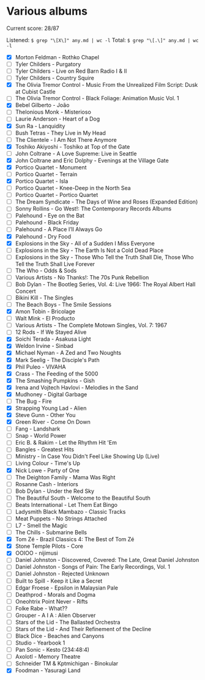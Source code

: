 # Various albums

Current score: 28/87

Listened: `$ grep "\[X\]" any.md | wc -l`
Total: `$ grep "\[.\]" any.md | wc -l`

- [X] Morton Feldman - Rothko Chapel
- [ ] Tyler Childers - Purgatory
- [ ] Tyler Childers - Live on Red Barn Radio I & II
- [ ] Tyler Childers - Country Squire
- [X] The Olivia Tremor Control - Music From the Unrealized Film Script: Dusk at Cubist Castle
- [ ] The Olivia Tremor Control - Black Foliage: Animation Music Vol. 1
- [X] Bebel Gilberto - João
- [ ] Thelonious Monk - Misterioso
- [ ] Laurie Anderson - Heart of a Dog
- [X] Sun Ra - Lanquidity
- [ ] Bush Tetras - They Live in My Head
- [ ] The Clientele - I Am Not There Anymore
- [X] Toshiko Akiyoshi - Toshiko at Top of the Gate
- [ ] John Coltrane - A Love Supreme: Live in Seattle
- [X] John Coltrane and Eric Dolphy - Evenings at the Village Gate
- [X] Portico Quartet - Monument
- [ ] Portico Quartet - Terrain
- [X] Portico Quartet - Isla
- [ ] Portico Quartet - Knee-Deep in the North Sea
- [ ] Portico Quartet - Portico Quartet
- [ ] The Dream Syndicate - The Days of Wine and Roses (Expanded Edition)
- [ ] Sonny Rollins - Go West!: The Contemporary Records Albums
- [ ] Palehound - Eye on the Bat
- [ ] Palehound - Black Friday
- [ ] Palehound - A Place I’ll Always Go
- [X] Palehound - Dry Food
- [X] Explosions in the Sky - All of a Sudden I Miss Everyone
- [ ] Explosions in the Sky - The Earth Is Not a Cold Dead Place
- [ ] Explosions in the Sky - Those Who Tell the Truth Shall Die, Those Who Tell the Truth Shall Live Forever
- [ ] The Who - Odds & Sods
- [ ] Various Artists - No Thanks!: The 70s Punk Rebellion
- [ ] Bob Dylan - The Bootleg Series, Vol. 4: Live 1966: The Royal Albert Hall Concert
- [ ] Bikini Kill - The Singles
- [ ] The Beach Boys - The Smile Sessions
- [X] Amon Tobin - Bricolage
- [ ] Walt Mink - El Producto
- [ ] Various Artists - The Complete Motown Singles, Vol. 7: 1967
- [ ] 12 Rods - If We Stayed Alive
- [X] Soichi Terada - Asakusa Light
- [X] Weldon Irvine - Sinbad
- [X] Michael Nyman - A Zed and Two Noughts
- [X] Mark Seelig - The Disciple's Path
- [X] Phil Puleo - VIVAHA
- [X] Crass - The Feeding of the 5000
- [X] The Smashing Pumpkins - Gish
- [X] Irena and Vojtech Havlovi - Melodies in the Sand
- [X] Mudhoney - Digital Garbage
- [ ] The Bug - Fire
- [X] Strapping Young Lad - Alien
- [X] Steve Gunn - Other You
- [X] Green River - Come On Down
- [ ] Fang - Landshark
- [ ] Snap - World Power
- [ ] Eric B. & Rakim - Let the Rhythm Hit 'Em
- [ ] Bangles - Greatest Hits
- [ ] Ministry - In Case You Didn't Feel Like Showing Up (Live)
- [ ] Living Colour - Time's Up
- [X] Nick Lowe - Party of One
- [ ] The Deighton Family - Mama Was Right
- [ ] Rosanne Cash - Interiors
- [ ] Bob Dylan - Under the Red Sky
- [ ] The Beautiful South - Welcome to the Beautiful South
- [ ] Beats International - Let Them Eat Bingo
- [ ] Ladysmith Black Mambazo - Classic Tracks
- [ ] Meat Puppets - No Strings Attached
- [ ] L7 - Smell the Magic
- [ ] The Chills - Submarine Bells
- [X] Tom Zé - Brazil Classics 4: The Best of Tom Zé
- [X] Stone Temple Pilots - Core
- [X] OOIOO - nijimusi
- [ ] Daniel Johnston - Discovered, Covered: The Late, Great Daniel Johnston
- [ ] Daniel Johnston - Songs of Pain: The Early Recordings, Vol. 1
- [ ] Daniel Johnston - Rejected Unknown
- [ ] Built to Spill - Keep it Like a Secret
- [ ] Edgar Froese - Epsilon in Malaysian Pale
- [ ] Deathprod - Morals and Dogma
- [ ] Oneohtrix Point Never - Rifts
- [ ] Folke Rabe - What??
- [ ] Grouper - A I A : Alien Observer
- [ ] Stars of the Lid - The Ballasted Orchestra
- [ ] Stars of the Lid - And Their Refinement of the Decline
- [ ] Black Dice - Beaches and Canyons
- [ ] Studio - Yearbook 1
- [ ] Pan Sonic - Kesto (234:48:4)
- [ ] Axolotl - Memory Theatre
- [ ] Schneider TM & Kptmichigan - Binokular
- [X] Foodman - Yasuragi Land
